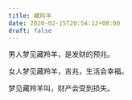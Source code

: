 ```yaml
---
title: 藏羚羊
date: 2020-02-15T20:54:12+08:00
draft: false
---
```


男人梦见藏羚羊，是发财的预兆。<br>


女人梦见藏羚羊，吉兆，生活会幸福。<br>


梦见藏羚羊叫，财产会受到损失。<br>
